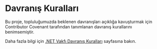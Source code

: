 # Davranış Kuralları

Bu proje, topluluğumuzda beklenen davranışları açıklığa kavuşturmak için Contributor Covenant tarafından tanımlanan davranış kurallarını benimsemiştir.

Daha fazla bilgi için [.NET Vakfı Davranış Kuralları](https://dotnetfoundation.org/code-of-conduct) sayfasına bakın.
